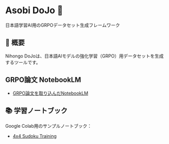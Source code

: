 # Asobi DoJo 🥋

日本語学習AI用のGRPOデータセット生成フレームワーク

## 🎯 概要

Nihongo DoJoは、日本語AIモデルの強化学習（GRPO）用データセットを生成するツールです。

## GRPO論文 NotebookLM

- <a href="https://notebooklm.google.com/notebook/668da085-51f6-4103-8bbc-9846bda33a8f?authuser=2" target="_blank">GRPO論文を取り込んだNotebookLM</a>

## 📚 学習ノートブック

Google Colab用のサンプルノートブック：

- <a href="https://colab.research.google.com/github/AkabekoLabs/asobi-dojo/blob/main/notebooks/training_sudoku_4x4_beginner.ipynb" target="_blank">4x4 Sudoku Training</a>